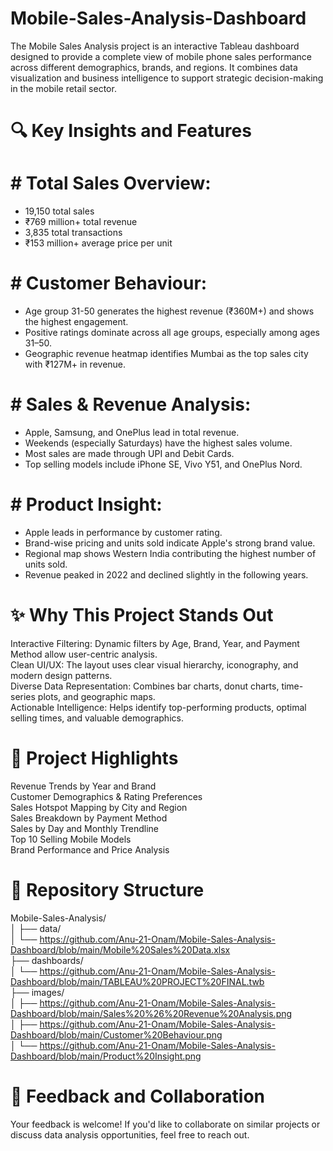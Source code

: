# Mobile-Sales-Analysis-Dashboard
The Mobile Sales Analysis project is an interactive Tableau dashboard designed to provide a complete view of mobile phone sales performance across different demographics, brands, and regions. It combines data visualization and business intelligence to support strategic decision-making in the mobile retail sector.

# 🔍 Key Insights and Features
# # Total Sales Overview:
  - 19,150 total sales<br />
  - ₹769 million+ total revenue<br />
  - 3,835 total transactions<br />
  - ₹153 million+ average price per unit<br />

  # # Customer Behaviour:
  - Age group 31-50 generates the highest revenue (₹360M+) and shows the highest engagement.<br />
  - Positive ratings dominate across all age groups, especially among ages 31–50.<br />
  - Geographic revenue heatmap identifies Mumbai as the top sales city with ₹127M+ in revenue.<br />

# # Sales & Revenue Analysis:
  - Apple, Samsung, and OnePlus lead in total revenue.<br />
  - Weekends (especially Saturdays) have the highest sales volume.<br />
  - Most sales are made through UPI and Debit Cards.<br />
  - Top selling models include iPhone SE, Vivo Y51, and OnePlus Nord.<br />

# # Product Insight:
  - Apple leads in performance by customer rating.<br />
  - Brand-wise pricing and units sold indicate Apple's strong brand value.<br />
  - Regional map shows Western India contributing the highest number of units sold.<br />
  - Revenue peaked in 2022 and declined slightly in the following years.<br />

  # ✨ Why This Project Stands Out
Interactive Filtering: Dynamic filters by Age, Brand, Year, and Payment Method allow user-centric analysis.<br />
Clean UI/UX: The layout uses clear visual hierarchy, iconography, and modern design patterns.<br />
Diverse Data Representation: Combines bar charts, donut charts, time-series plots, and geographic maps.<br />
Actionable Intelligence: Helps identify top-performing products, optimal selling times, and valuable demographics.<br />

# 🚀 Project Highlights
Revenue Trends by Year and Brand<br />
Customer Demographics & Rating Preferences<br />
Sales Hotspot Mapping by City and Region<br />
Sales Breakdown by Payment Method<br />
Sales by Day and Monthly Trendline<br />
Top 10 Selling Mobile Models<br />
Brand Performance and Price Analysis<br />

# 📁 Repository Structure 
Mobile-Sales-Analysis/<br />
│
├── data/<br />
│   └── https://github.com/Anu-21-Onam/Mobile-Sales-Analysis-Dashboard/blob/main/Mobile%20Sales%20Data.xlsx<br />
├── dashboards/<br />
│   └── https://github.com/Anu-21-Onam/Mobile-Sales-Analysis-Dashboard/blob/main/TABLEAU%20PROJECT%20FINAL.twb<br />
├── images/<br />
│   ├── https://github.com/Anu-21-Onam/Mobile-Sales-Analysis-Dashboard/blob/main/Sales%20%26%20Revenue%20Analysis.png<br />
│   ├── https://github.com/Anu-21-Onam/Mobile-Sales-Analysis-Dashboard/blob/main/Customer%20Behaviour.png<br />
│   └── https://github.com/Anu-21-Onam/Mobile-Sales-Analysis-Dashboard/blob/main/Product%20Insight.png<br />

# 💬 Feedback and Collaboration
Your feedback is welcome! If you'd like to collaborate on similar projects or discuss data analysis opportunities, feel free to reach out.
